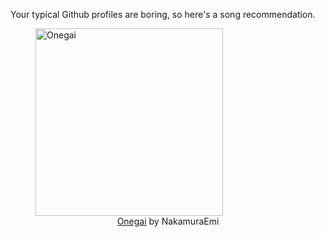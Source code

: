 Your typical Github profiles are boring, so here's a song recommendation.
<figure><img width="300" height="300" src="https://i.scdn.co/image/ab67616d0000b2734a432f75f8339be78d21c6d7" alt="Onegai" /><figcaption align="center"><a href="https://open.spotify.com/track/2FbLWsG5VVcKfEgK2FwbS2" target="_blank">Onegai</a> by NakamuraEmi</figcaption></figure>
